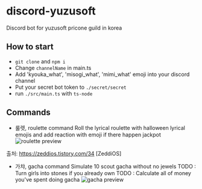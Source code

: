 # discord-yuzusoft
Discord bot for yuzusoft pricone guild in korea

## How to start
- `git clone` and `npm i`
- Change `channelName` in main.ts
- Add 'kyouka_what', 'misogi_what', 'mimi_what' emoji into your discord channel
- Put your secret bot token to `./secret/secret`
- run `./src/main.ts` with `ts-node`

## Commands
- 룰렛, roulette command
Roll the lyrical roulette with halloween lyrical emojis and add reaction with emoji if there happen jackpot
![roulette preview](./preview/preview_roulette.png)

출처: https://zeddios.tistory.com/34 [ZeddiOS]
- 가챠, gacha command
Simulate 10 scout gacha without no jewels
TODO : Turn girls into stones if you already own
TODO : Calculate all of money you've spent doing gacha
![gacha preview](./preview/preview_gacha.png)
